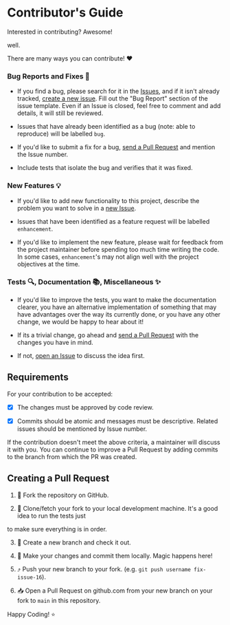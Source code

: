 #  Contributor's Guide

Interested in contributing? Awesome!

well.

There are many ways you can contribute! :heart:

###  Bug Reports and Fixes :bug:

- If you find a bug, please search for it in the [Issues][gh-issues], and if it isn't already tracked, [create a new issue][gh-new-issue]. Fill out the "Bug Report" section of the issue template. Even if an Issue is closed, feel free to comment and add details, it will still be reviewed.

- Issues that have already been identified as a bug (note: able to reproduce) will be labelled `bug`.

- If you'd like to submit a fix for a bug, [send a Pull Request](#creating-a-pull-request) and mention the Issue number.

- Include tests that isolate the bug and verifies that it was fixed.

###  New Features :bulb:

- If you'd like to add new functionality to this project, describe the problem you want to solve in a [new Issue][gh-new-issue].

- Issues that have been identified as a feature request will be labelled `enhancement`.

- If you'd like to implement the new feature, please wait for feedback from the project maintainer before spending too much time writing the code. In some cases, `enhancement`'s may not align well with the project objectives at the time.

###  Tests :mag:, Documentation :books:, Miscellaneous :sparkles:

- If you'd like to improve the tests, you want to make the documentation clearer, you have an alternative implementation of something that may have advantages over the way its currently done, or you have any other change, we would be happy to hear about it!

- If its a trivial change, go ahead and [send a Pull Request](#creating_a_pull_request) with the changes you have in mind.

- If not, [open an Issue][gh-new-issue] to discuss the idea first.

##  Requirements

For your contribution to be accepted:

- [x] The changes must be approved by code review.

- [x] Commits should be atomic and messages must be descriptive. Related issues should be mentioned by Issue number.

If the contribution doesn't meet the above criteria, a maintainer will discuss it with you. You can continue to improve a Pull Request by adding commits to the branch from which the PR was created.

##  Creating a Pull Request

1. :fork_and_knife: Fork the repository on GitHub.

2. :runner: Clone/fetch your fork to your local development machine. It's a good idea to run the tests just

to make sure everything is in order.

3. :herb: Create a new branch and check it out.

4. :crystal_ball: Make your changes and commit them locally. Magic happens here!

5. :arrow_heading_up: Push your new branch to your fork. (e.g. `git push username fix-issue-16`).

6. :inbox_tray: Open a Pull Request on github.com from your new branch on your fork to `main` in this repository.

Happy Coding! :star:


<!-- Markdown link -->
[gh-issues]: https://github.com/siddheshgunjal/slackker/issues
[gh-new-issue]: https://github.com/siddheshgunjal/slackker/issues/new
